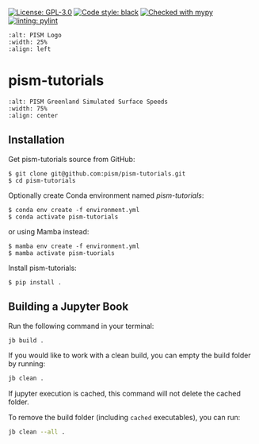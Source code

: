 [![License: GPL-3.0](https://img.shields.io:/github/license/pism/pypac)](https://opensource.org/licenses/GPL-3.0)
[![Code style: black](https://img.shields.io/badge/code%20style-black-000000.svg)](https://github.com/psf/black)
[![Checked with mypy](http://www.mypy-lang.org/static/mypy_badge.svg)](http://mypy-lang.org/)
[![linting: pylint](https://img.shields.io/badge/linting-pylint-yellowgreen)](https://github.com/pylint-dev/pylint)


```{image} ./img/pism_logo.png
:alt: PISM Logo
:width: 25%
:align: left
```


# pism-tutorials


```{image} ./img/header_greenland.jpg
:alt: PISM Greenland Simulated Surface Speeds
:width: 75%
:align: center
```


## Installation

Get pism-tutorials source from GitHub:

    $ git clone git@github.com:pism/pism-tutorials.git
    $ cd pism-tutorials

Optionally create Conda environment named *pism-tutorials*:

    $ conda env create -f environment.yml
    $ conda activate pism-tutorials

or using Mamba instead:

    $ mamba env create -f environment.yml
    $ mamba activate pism-tuorials

Install pism-tutorials:

    $ pip install .


## Building a Jupyter Book

Run the following command in your terminal:

```bash
jb build .
```

If you would like to work with a clean build, you can empty the build folder by running:

```bash
jb clean .
```

If jupyter execution is cached, this command will not delete the cached folder.

To remove the build folder (including `cached` executables), you can run:

```bash
jb clean --all .
```
